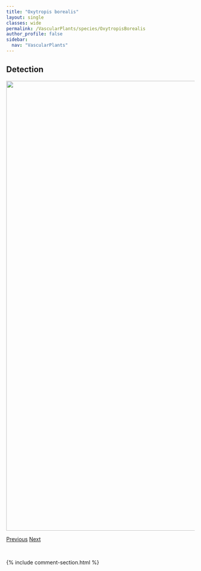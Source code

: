 ```yaml
---
title: "Oxytropis borealis"
layout: single
classes: wide
permalink: /VascularPlants/species/OxytropisBorealis
author_profile: false
sidebar:
  nav: "VascularPlants"
---
```


<h2>Detection</h2>

<a href="https://drive.google.com/uc?export=view&id=1sBkh6jG1dBfHT63iWM9lYwCveR5kFSeu">
<img src="https://drive.google.com/uc?export=view&id=1sBkh6jG1dBfHT63iWM9lYwCveR5kFSeu" height = "1200" width = "800">
</a>


<a href="/DevelopmentWebsite/VascularPlants/species/Oxytropis" class="pagination--pager" title="Oxytropis">Previous</a> <a href="/DevelopmentWebsite/VascularPlants/species/OxytropisCampestris" class="pagination--pager" title="Field Locoweed">Next</a>

<p>&nbsp;</p>

{% include comment-section.html %}
